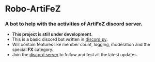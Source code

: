 # Robo-ArtiFeZ
<h3>A bot to help with the activities of ArtiFeZ discord server.</h3>
<ul>
<li><b>This project is still under development.</b></li>
<li>This is a basic discord bot written in <a href="https://pypi.org/project/discord.py/">discord.py</a>.</li>
<li>Will contain features like member count, logging, moderation and the special <b>FX</b> category.</li>
<li>Join the <a href = "https://discord.gg/nT7kQe6jUE">discord server</a> to follow and test all the latest updates.</li>
</ul>

